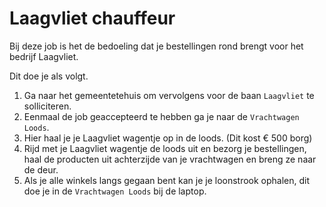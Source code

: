 # Laagvliet chauffeur

Bij deze job is het de bedoeling dat je bestellingen rond brengt voor het bedrijf Laagvliet.

Dit doe je als volgt.

1. Ga naar het gemeentetehuis om vervolgens voor de baan `Laagvliet` te solliciteren.
1. Eenmaal de job geaccepteerd te hebben ga je naar de `Vrachtwagen Loods`.
1. Hier haal je je Laagvliet wagentje op in de loods. (Dit kost € 500 borg)
1. Rijd met je Laagvliet wagentje de loods uit en bezorg je bestellingen, haal de producten uit achterzijde van je vrachtwagen en breng ze naar de deur.
1. Als je alle winkels langs gegaan bent kan je je loonstrook ophalen, dit doe je in de `Vrachtwagen Loods` bij de laptop.
